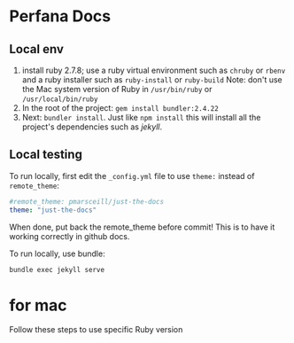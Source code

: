 # Perfana Docs

## Local env
1. install ruby 2.7.8; use a ruby virtual environment such as ``chruby`` or ``rbenv`` and a ruby installer such as ``ruby-install`` or ``ruby-build``
   Note: don't use the Mac system version of Ruby in ``/usr/bin/ruby`` or `/usr/local/bin/ruby`
2. In the root of the project: ``gem install bundler:2.4.22``
3. Next: `bundler install`. Just like `npm install` this will install all the project's dependencies such as *jekyll*.  

## Local testing
To run locally, first edit the `_config.yml` file to use `theme:` instead of `remote_theme`:

```yml
#remote_theme: pmarsceill/just-the-docs
theme: "just-the-docs"
```

When done, put back the remote_theme before commit! 
This is to have it working correctly in github docs.

To run locally, use bundle: 

```sh
bundle exec jekyll serve
```

# for mac

Follow these steps to use specific Ruby version

